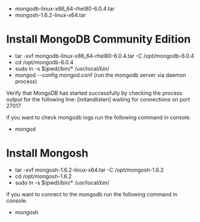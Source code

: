 - mongodb-linux-x86_64-rhel80-6.0.4.tar
- mongosh-1.6.2-linux-x64.tar

# Install MongoDB Community Edition

- tar -xvf mongodb-linux-x86_64-rhel80-6.0.4.tar -C /opt/mongodb-6.0.4
- cd /opt/mongodb-6.0.4
- sudo ln -s $(pwd)/bin/\* /usr/local/bin/
- mongod --config mongod.conf (run the mongodb server via daemon process)

Verify that MongoDB has started successfully by checking the process output for the following line:
[initandlisten] waiting for connections on port 27017

if you want to check mongodb logs run the following command in console.

- mongod

# Install Mongosh

- tar -xvf mongosh-1.6.2-linux-x64.tar -C /opt/mongosh-1.6.2
- cd /opt/mongosh-1.6.2
- sudo ln -s $(pwd)/bin/\* /usr/local/bin/

if you want to connect to the mongodb run the following command in console.

- mongosh
